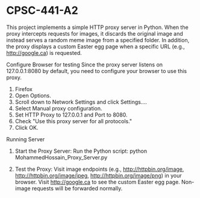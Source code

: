 # CPSC-441-A2
This project implements a simple HTTP proxy server in Python. When the proxy intercepts requests for images, it discards the original image and instead serves a random meme image from a specified folder. In addition, the proxy displays a custom Easter egg page when a specific URL (e.g., http://google.ca) is requested.

Configure Browser for testing 
Since the proxy server listens on 127.0.0.1:8080 by default, you need to configure your browser to use this proxy.

1. Firefox
1. Open Options.
3. Scroll down to Network Settings and click Settings....
4. Select Manual proxy configuration.
5. Set HTTP Proxy to 127.0.0.1 and Port to 8080.
6. Check "Use this proxy server for all protocols."
7. Click OK.

Running Server 
1. Start the Proxy Server: Run the Python script:
python  MohammedHossain_Proxy_Server.py


2. Test the Proxy:
Visit image endpoints (e.g., http://httpbin.org/image, http://httpbin.org/image/jpeg, http://httpbin.org/image/png) in your browser.
Visit http://google.ca to see the custom Easter egg page.
Non-image requests will be forwarded normally.

